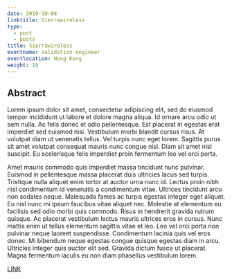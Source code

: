 ```yaml
---
date: 2019-10-08
linktitle: Sierrawireless
type:
  - post
  - posts
title: Sierrawireless
eventname: Validation engineer
eventlocation: Hong Kong
weight: 10
---
```


## Abstract

Lorem ipsum dolor sit amet, consectetur adipiscing elit, sed do eiusmod tempor incididunt ut labore et dolore magna aliqua. Id ornare arcu odio ut sem nulla. Ac felis donec et odio pellentesque. Est placerat in egestas erat imperdiet sed euismod nisi. Vestibulum morbi blandit cursus risus. At volutpat diam ut venenatis tellus. Vel turpis nunc eget lorem. Sagittis purus sit amet volutpat consequat mauris nunc congue nisi. Diam sit amet nisl suscipit. Eu scelerisque felis imperdiet proin fermentum leo vel orci porta.

Amet mauris commodo quis imperdiet massa tincidunt nunc pulvinar. Euismod in pellentesque massa placerat duis ultricies lacus sed turpis. Tristique nulla aliquet enim tortor at auctor urna nunc id. Lectus proin nibh nisl condimentum id venenatis a condimentum vitae. Ultrices tincidunt arcu non sodales neque. Malesuada fames ac turpis egestas integer eget aliquet. Eu nisl nunc mi ipsum faucibus vitae aliquet nec. Molestie at elementum eu facilisis sed odio morbi quis commodo. Risus in hendrerit gravida rutrum quisque. Ac placerat vestibulum lectus mauris ultrices eros in cursus. Nunc mattis enim ut tellus elementum sagittis vitae et leo. Leo vel orci porta non pulvinar neque laoreet suspendisse. Condimentum lacinia quis vel eros donec. Mi bibendum neque egestas congue quisque egestas diam in arcu. Ultricies integer quis auctor elit sed. Gravida dictum fusce ut placerat. Magna fermentum iaculis eu non diam phasellus vestibulum lorem.

[LINK](https://github.com/gohugoio/hugo/)
